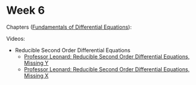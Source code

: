# Week 6

Chapters ([Fundamentals of Differential Equations](https://annas-archive.org/md5/56a244ea4a50552e7ba39a4f16bd0d2c)):


Videos:
- Reducible Second Order Differential Equations
    - [Professor Leonard: Reducible Second Order Differential Equations, Missing Y](https://www.youtube.com/watch?v=SjVu03HHH7I&list=PLDesaqWTN6ESPaHy2QUKVaXNZuQNxkYQ_)
    - [Professor Leonard: Reducible Second Order Differential Equations, Missing X](https://www.youtube.com/watch?v=-gi4GfbhrnI&list=PLDesaqWTN6ESPaHy2QUKVaXNZuQNxkYQ_)